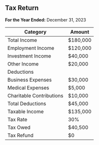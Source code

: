 ## Tax Return

**For the Year Ended:** December 31, 2023

| Category                | Amount      |
|-------------------------|-------------|
| Total Income            | $180,000    |
| Employment Income       | $120,000    |
| Investment Income       | $40,000     |
| Other Income            | $20,000     |
| Deductions              |             |
| Business Expenses       | $30,000     |
| Medical Expenses        | $5,000      |
| Charitable Contributions| $10,000     |
| Total Deductions        | $45,000     |
| Taxable Income          | $135,000    |
| Tax Rate                | 30%         |
| Tax Owed                | $40,500     |
| Tax Refund              | $0          |